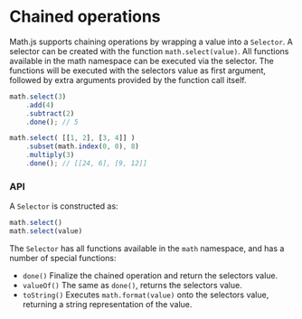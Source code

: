 # Chained operations

Math.js supports chaining operations by wrapping a value into a `Selector`.
A selector can be created with the function `math.select(value)`.
All functions available in the math namespace can be executed via the selector.
The functions will be executed with the selectors value as first argument,
followed by extra arguments provided by the function call itself.

```js
math.select(3)
    .add(4)
    .subtract(2)
    .done(); // 5

math.select( [[1, 2], [3, 4]] )
    .subset(math.index(0, 0), 8)
    .multiply(3)
    .done(); // [[24, 6], [9, 12]]
```

### API

A `Selector` is constructed as:

```js
math.select()
math.select(value)
```

The `Selector` has all functions available in the `math` namespace, and has
a number of special functions:

 - `done()`
   Finalize the chained operation and return the selectors value.
 - `valueOf()`
   The same as `done()`, returns the selectors value.
 - `toString()`
   Executes `math.format(value)` onto the selectors value, returning
   a string representation of the value.

